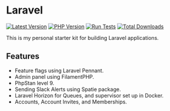 # Laravel

[![Latest Version](https://img.shields.io/packagist/v/juststeveking/laravel-skeleton.svg?style=flat-square&label=release)](https://packagist.org/packages/juststeveking/laravel-skeleton)
[![PHP Version](https://img.shields.io/packagist/php-v/juststeveking/laravel-skeleton.svg?style=flat-square)](https://php.net)
[![Run Tests](https://github.com/JustSteveKing/laravel-skeleton/actions/workflows/run-tests.yml/badge.svg)](https://github.com/JustSteveKing/laravel-skeleton/actions/workflows/run-tests.yml)
[![Total Downloads](https://img.shields.io/packagist/dt/juststeveking/laravel-skeleton.svg?style=flat-square&colorB=mediumvioletred)](https://packagist.org/packages/juststeveking/laravel-skeleton)

This is my personal starter kit for building Laravel applications.

## Features

- Feature flags using Laravel Pennant.
- Admin panel using FilamentPHP.
- PhpStan level 9.
- Sending Slack Alerts using Spatie package.
- Laravel Horizon for Queues, and supervisor set up in Docker.
- Accounts, Account Invites, and Memberships.
